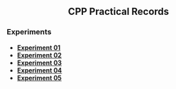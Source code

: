 <div align=center>
  <h2>CPP Practical Records</h2>
</div>

### Experiments

- [**Experiment 01**](experiments/_01.md)
- [**Experiment 02**](experiments/_02.md)
- [**Experiment 03**](experiments/_03.md)
- [**Experiment 04**](experiments/_04.md)
- [**Experiment 05**](experiments/_05.md)
